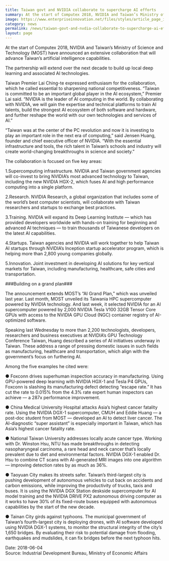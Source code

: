 ```yaml
---
title: Taiwan govt and NVIDIA collaborate to supercharge AI efforts
summary: At the start of Computex 2018, NVIDIA and Taiwan’s Ministry of Science and Technology (MOST) have announced an extensive collaboration that will advance Taiwan’s artificial intelligence capabilities.
image: https://www.enterpriseinnovation.net/files/styles/article_page_image_205_245/public/ai_partnership_3.jpg?itok=xkawOqRY
category: news
permalink: /news/taiwan-govt-and-nvdia-collaborate-to-supercharge-ai-efforts/
layout: page
---
```

At the start of Computex 2018, NVIDIA and Taiwan’s Ministry of Science and Technology (MOST) have announced an extensive collaboration that will advance Taiwan’s artificial intelligence capabilities.

The partnership will extend over the next decade to build up local deep learning and associated AI technologies.

Taiwan Premier Lai Ching-te expressed enthusiasm for the collaboration, which he called essential to sharpening national competitiveness. “Taiwan is committed to be an important global player in the AI ecosystem,” Premier Lai said. “NVIDIA is the leader of AI computing in the world. By collaborating with NVIDIA, we will gain the expertise and technical platforms to train AI talents, build the strongest AI ecosystem of both software and hardware, and further reshape the world with our own technologies and services of AI.”

“Taiwan was at the center of the PC revolution and now it is investing to play an important role in the next era of computing,” said Jensen Huang, founder and chief executive officer of NVIDIA. “With the essential infrastructure and tools, the rich talent in Taiwan’s schools and industry will create world-changing breakthroughs in science and society.”

The collaboration is focused on five key areas:

1.Supercomputing infrastructure. NVIDIA and Taiwan government agencies will co-invest to bring NVIDIA’s most advanced technology to Taiwan, including the new NVIDIA HGX-2, which fuses AI and high performance computing into a single platform.
 
2.Research. NVIDIA Research, a global organization that includes some of the world’s best computer scientists, will collaborate with Taiwan researchers and startups to exchange best practices.
 
3.Training. NVIDIA will expand its Deep Learning Institute — which has provided developers worldwide with hands-on training for beginning and advanced AI techniques — to train thousands of Taiwanese developers on the latest AI capabilities.
 
4.Startups. Taiwan agencies and NVIDIA will work together to help Taiwan AI startups through NVIDIA’s Inception startup accelerator program, which is helping more than 2,800 young companies globally.
 
5.Innovation. Joint investment in developing AI solutions for key vertical markets for Taiwan, including manufacturing, healthcare, safe cities and transportation.

###Building on a grand plan###

The announcement extends MOST’s “AI Grand Plan,” which was unveiled last year. Last month, MOST unveiled its Taiwania HPC supercomputer powered by NVIDIA technology. And last week, it selected NVIDIA for an AI supercomputer powered by 2,000 NVIDIA Tesla V100 32GB Tensor Core GPUs with access to the NVIDIA GPU Cloud (NGC) container registry of AI-optimized software.

Speaking last Wednesday to more than 2,200 technologists, developers, researchers and business executives at NVIDIA’s GPU Technology Conference Taiwan, Huang described a series of AI initiatives underway in Taiwan. These address a range of pressing domestic issues in such fields as manufacturing, healthcare and transportation, which align with the government’s focus on furthering AI.

Among the five examples he cited were:

● Foxconn drives superhuman inspection accuracy in manufacturing. Using GPU-powered deep learning with NVIDIA HGX-1 and Tesla P4 GPUs, Foxconn is slashing its manufacturing defect detecting “escape rate.” It has cut the rate to 0.015% from the 4.3% rate expert human inspectors can achieve — a 287x performance improvement.
 
● China Medical University Hospital attacks Asia’s highest cancer fatality rate. Using the NVIDIA DGX-1 supercomputer, CMUH and Eddie Huang — a post-doc student from MOST — developed an AI to detect liver cancer. The AI-diagnostic “super assistant” is especially important in Taiwan, which has Asia’s highest cancer fatality rate.
 
● National Taiwan University addresses locally acute cancer type. Working with Dr. Winston Hsu, NTU has made breakthroughs in detecting nasopharyngeal carcinoma, a rare head and neck cancer that’s locally prevalent due to diet and environmental factors. NVIDIA DGX-1 enabled Dr. Hsu to combine CT scans with AI-generated MRI images into one algorithm — improving detection rates by as much as 36%.
 
● Taoyuan City makes its streets safer. Taiwan’s third-largest city is pushing development of autonomous vehicles to cut back on accidents and carbon emissions, while improving the productivity of trucks, taxis and buses. It is using the NVIDIA DGX Station deskside supercomputer for AI model training and the NVIDIA DRIVE PX2 autonomous driving computer as it works to have 30% of its fixed-route buses equipped with autonomous capabilities by the start of the new decade.
 
● Tainan City girds against typhoons. The municipal government of Taiwan’s fourth-largest city is deploying drones, with AI software developed using NVIDIA DGX-1 systems, to monitor the structural integrity of the city’s 1,650 bridges. By evaluating their risk to potential damage from flooding, earthquakes and mudslides, it can fix bridges before the next typhoon hits.

Date: 2018-06-04
<br/>
Source: Industrial Development Bureau, Ministry of Economic Affairs
